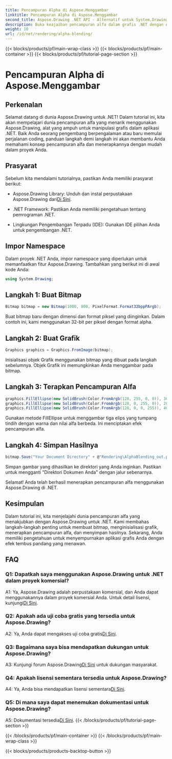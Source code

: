 ```yaml
---
title: Pencampuran Alpha di Aspose.Menggambar
linktitle: Pencampuran Alpha di Aspose.Menggambar
second_title: Aspose.Drawing .NET API - Alternatif untuk System.Drawing.Common
description: Buka keajaiban pencampuran alfa dalam grafis .NET dengan Aspose.Drawing. Tingkatkan proyek Anda dengan efek tembus pandang.
weight: 10
url: /id/net/rendering/alpha-blending/
---
```


{{< blocks/products/pf/main-wrap-class >}}
{{< blocks/products/pf/main-container >}}
{{< blocks/products/pf/tutorial-page-section >}}

# Pencampuran Alpha di Aspose.Menggambar

## Perkenalan

Selamat datang di dunia Aspose.Drawing untuk .NET! Dalam tutorial ini, kita akan mempelajari dunia pencampuran alfa yang menarik menggunakan Aspose.Drawing, alat yang ampuh untuk manipulasi grafis dalam aplikasi .NET. Baik Anda seorang pengembang berpengalaman atau baru memulai perjalanan coding, panduan langkah demi langkah ini akan membantu Anda memahami konsep pencampuran alfa dan menerapkannya dengan mudah dalam proyek Anda.

## Prasyarat

Sebelum kita mendalami tutorialnya, pastikan Anda memiliki prasyarat berikut:

-  Aspose.Drawing Library: Unduh dan instal perpustakaan Aspose.Drawing dari[Di Sini](https://releases.aspose.com/drawing/net/).

- .NET Framework: Pastikan Anda memiliki pengetahuan tentang pemrograman .NET.

- Lingkungan Pengembangan Terpadu (IDE): Gunakan IDE pilihan Anda untuk pengembangan .NET.

## Impor Namespace

Dalam proyek .NET Anda, impor namespace yang diperlukan untuk memanfaatkan fitur Aspose.Drawing. Tambahkan yang berikut ini di awal kode Anda:

```csharp
using System.Drawing;
```

## Langkah 1: Buat Bitmap

```csharp
Bitmap bitmap = new Bitmap(1000, 800, PixelFormat.Format32bppPArgb);
```

Buat bitmap baru dengan dimensi dan format piksel yang diinginkan. Dalam contoh ini, kami menggunakan 32-bit per piksel dengan format alpha.

## Langkah 2: Buat Grafik

```csharp
Graphics graphics = Graphics.FromImage(bitmap);
```

Inisialisasi objek Grafik menggunakan bitmap yang dibuat pada langkah sebelumnya. Objek Grafik ini memungkinkan Anda menggambar pada bitmap.

## Langkah 3: Terapkan Pencampuran Alfa

```csharp
graphics.FillEllipse(new SolidBrush(Color.FromArgb(128, 255, 0, 0)), 300, 100, 400, 400);
graphics.FillEllipse(new SolidBrush(Color.FromArgb(128, 0, 255, 0)), 200, 300, 400, 400);
graphics.FillEllipse(new SolidBrush(Color.FromArgb(128, 0, 0, 255)), 400, 300, 400, 400);
```

Gunakan metode FillEllipse untuk menggambar tiga elips yang tumpang tindih dengan warna dan nilai alfa berbeda. Ini menciptakan efek pencampuran alfa.

## Langkah 4: Simpan Hasilnya

```csharp
bitmap.Save("Your Document Directory" + @"Rendering\AlphaBlending_out.png");
```

Simpan gambar yang dihasilkan ke direktori yang Anda inginkan. Pastikan untuk mengganti "Direktori Dokumen Anda" dengan jalur sebenarnya.

Selamat! Anda telah berhasil menerapkan pencampuran alfa menggunakan Aspose.Drawing di .NET.

## Kesimpulan

Dalam tutorial ini, kita menjelajahi dunia pencampuran alfa yang menakjubkan dengan Aspose.Drawing untuk .NET. Kami membahas langkah-langkah penting untuk membuat bitmap, menginisialisasi grafik, menerapkan pencampuran alfa, dan menyimpan hasilnya. Sekarang, Anda memiliki pengetahuan untuk menyempurnakan aplikasi grafis Anda dengan efek tembus pandang yang menawan.

## FAQ

### Q1: Dapatkah saya menggunakan Aspose.Drawing untuk .NET dalam proyek komersial?

 A1: Ya, Aspose.Drawing adalah perpustakaan komersial, dan Anda dapat menggunakannya dalam proyek komersial Anda. Untuk detail lisensi, kunjungi[Di Sini](https://purchase.aspose.com/buy).

### Q2: Apakah ada uji coba gratis yang tersedia untuk Aspose.Drawing?

 A2: Ya, Anda dapat mengakses uji coba gratis[Di Sini](https://releases.aspose.com/).

### Q3: Bagaimana saya bisa mendapatkan dukungan untuk Aspose.Drawing?

 A3: Kunjungi forum Aspose.Drawing[Di Sini](https://forum.aspose.com/c/diagram/17) untuk dukungan masyarakat.

### Q4: Apakah lisensi sementara tersedia untuk Aspose.Drawing?

 A4: Ya, Anda bisa mendapatkan lisensi sementara[Di Sini](https://purchase.aspose.com/temporary-license/).

### Q5: Di mana saya dapat menemukan dokumentasi untuk Aspose.Drawing?

 A5: Dokumentasi tersedia[Di Sini](https://reference.aspose.com/drawing/net/).
{{< /blocks/products/pf/tutorial-page-section >}}

{{< /blocks/products/pf/main-container >}}
{{< /blocks/products/pf/main-wrap-class >}}

{{< blocks/products/products-backtop-button >}}
